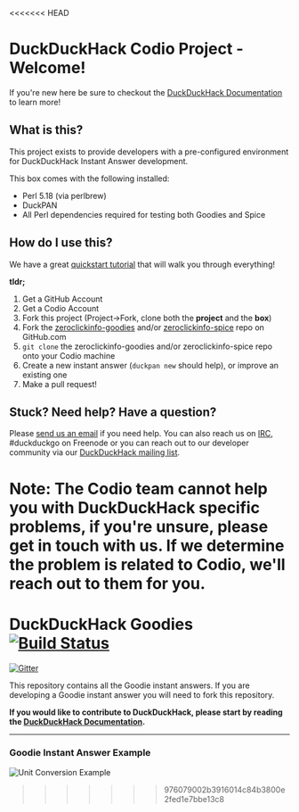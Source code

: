 <<<<<<< HEAD
# DuckDuckHack Codio Project - Welcome!

If you're new here be sure to checkout the [DuckDuckHack Documentation](https://dukgo.com/duckduckhack/ddh-intro) to learn more!

## What is this?
This project exists to provide developers with a pre-configured environment for DuckDuckHack Instant Answer development.

This box comes with the following installed:
 - Perl 5.18 (via perlbrew)
 - DuckPAN
 - All Perl dependencies required for testing both Goodies and Spice

## How do I use this?

We have a great [quickstart tutorial](https://duck.co/duckduckhack/goodie_quickstart) that will walk you through everything!

**tldr;**

1. Get a GitHub Account
2. Get a Codio Account
3. Fork this project (Project->Fork, clone both the **project** and the **box**)
4. Fork the [zeroclickinfo-goodies](https://github.com/duckduckgo/zeroclickinfo-goodies) and/or [zeroclickinfo-spice](https://github.com/duckduckgo/zeroclickinfo-spice) repo on GitHub.com
5. `git clone` the zeroclickinfo-goodies and/or zeroclickinfo-spice repo onto your Codio machine
6. Create a new instant answer (`duckpan new` should help), or improve an existing one
7. Make a pull request!

## Stuck? Need help? Have a question?

Please [send us an email](mailto:open@duckduckgo) if you need help. You can also reach us on [IRC](http://webchat.freenode.net/?channels=duckduckgo), #duckduckgo on Freenode or you can reach out to our developer community via our [DuckDuckHack mailing list](https://www.listbox.com/subscribe/?list_id=197814).

**Note:** The Codio team **cannot** help you with DuckDuckHack specific problems, if you're unsure, please get in touch with us. If we determine the problem is related to Codio, we'll reach out to them for you.
=======
# DuckDuckHack Goodies [![Build Status](https://travis-ci.org/duckduckgo/zeroclickinfo-goodies.png?branch=master)](https://travis-ci.org/duckduckgo/zeroclickinfo-goodies)

[![Gitter](https://badges.gitter.im/Join%20Chat.svg)](https://gitter.im/duckduckgo/zeroclickinfo-goodies?utm_source=badge&utm_medium=badge&utm_campaign=pr-badge&utm_content=badge)

This repository contains all the Goodie instant answers. If you are developing a Goodie instant answer you will need to fork this repository.

**If you would like to contribute to DuckDuckHack, please start by reading the [DuckDuckHack Documentation](https://dukgo.com/duckduckhack/ddh-intro).**

------

### Goodie Instant Answer Example

![Unit Conversion Example](https://raw.githubusercontent.com/duckduckgo/duckduckgo-documentation/master/duckduckhack/assets/goodie_readme_example.png)
>>>>>>> 976079002b3916014c84b3800e2fed1e7bbe13c8
